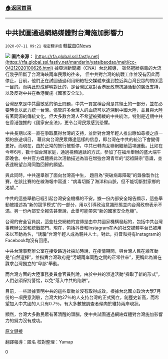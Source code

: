 ###  [:house:返回首頁](https://github.com/ourhimalayas/txt)
---

## 中共試圖通過網絡媒體對台灣施加影響力
`2020-07-11 09:21 秘密翻译组` [轉載自GNews](https://gnews.org/zh-hant/260272/)

![](https://s3.amazonaws.com/gnews-media-offload/wp-content/uploads/2020/07/11091659/Picture-1-68.png) **圖片來源：** [https://rfa.global.ssl.fastly.net](https://rfa.global.ssl.fastly.net/mandarin/yataibaodao/meiti/cc-04212020100626.html) 
據亞洲新聞網（CNA）台北報導， 雖然冠狀病毒的大流行幾乎阻斷了台灣海峽兩岸民眾的往來， 但中共對台灣的統戰工作並沒有因此而停止，目前，他們正在試圖通過利用網絡社交媒體來達到拉近與台灣民眾的關係這一目的。而與此形成鮮明對比的，是台灣民眾對香港反政府抗議活動的廣泛支持，以及反對中共在香港實施《國家安全法》。

台灣歷來是中共最敏感的領土問題，中共一貫宣稱台灣是其領土的一部分，並在必要時會以武力統一台灣。儘管許多台灣人的血統可以追溯到中國大陸，並且與大陸有著同源的傳統文化，但大多數台灣人不希望被獨裁的中共統治。特別是近期中共在香港強推的《國家安全法》，更令台灣民眾感到恐懼。

中共長期以來一直在爭取贏得台灣的支持，並針對台灣年輕人推出瞭如尋根之旅一類的旅遊項目， 藉此向台灣民眾傳達這樣的信息，即台灣在中共的統治下會變得更好。而現在，由於正常的旅行被暫停，中共已轉向互聯網繼續這項運動。比如在今年6月，數十個台灣家庭，通過視頻通話的方式，參加了在福州舉辦的盛大端午節晚會。中共官方媒體將此次活動描述為旨在增強台灣青年的“認祖歸宗”意識，並表達盼望台灣同胞回歸的願望。

與此同時，中共還舉辦了面向台灣高中生， 題目為“突破病毒障礙”的錄像製作比賽，在該比賽的在線海報中寫道：“病毒切斷了海洋和山脈，但不能切斷對家鄉的渴望。”

中共的這些舉動已經引起台灣安全機構的不安。據一份內部安全報告顯示，這些舉動被描述為“新的競爭模式”的一部分，用以引導政治意識形態並向台灣政府表示不滿。另一份內部安全報告甚至說，此舉可能帶來“新的國家安全危機”。

台灣的安全官員說，這些社交網絡的宣傳是由中共國家機構發起的，包括中共台灣事務辦公室和統戰部門。現在，包括抖音和Instagram在內的社交媒體平台已被用來以互動為名，“誘騙”台灣年輕人成為親共人士。對此，抖音和持有Instagram的Facebook均沒有回應。

中共台灣事務辦公室在接受路透社採訪時說，在疫情期間，與台灣人民在線互動是“自然選擇”，並指責台灣政府是“污衊兩岸同胞之間的正常往來”，更稱此為旨在謀求台灣獨立的“卑鄙”舉動。

而台灣方面的大陸事務委員會官員則說，由於中共的滲透活動“採取了新的形式”，人們必須保持警惕，以免“落入中共的陷阱”。

目前，一些證據表明中共的這些舉動並沒有取得成效。根據台北國立政治大學7月份的一項民意測驗，台灣大約27％的人支持台灣的正式獨立，創歷史新高，而希望加入中共國的人只有0.7％，有大多數被調查者傾向於維持兩岸現狀。

顯然，台灣大多數民眾有著清醒的頭腦，使中共試圖通過網絡媒體對台灣施加影響力的努力沒有成功。

[原文鏈接](https://www.channelnewsasia.com/news/asia/taiwan-china-online-internet-campaign-influence-12919912)

翻譯報導：匿名
校對整理：Yamap

0
